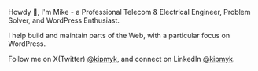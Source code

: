 <!--[![Linkedin](https://img.shields.io/badge/-kipmyk-blue?style=flat&logo=Linkedin&logoColor=white&link=https://www.linkedin.com/in/kipmyk/)](https://www.linkedin.com/in/kipmyk/) ![visitors](https://visitor-badge.laobi.icu/badge?page_id=kipmyk.kipmyk&style=flat-square) -->

Howdy 👋, I'm Mike - a Professional Telecom & Electrical Engineer, Problem Solver, and WordPress Enthusiast. 

I help build and maintain parts of the Web, with a particular focus on WordPress.

Follow me on X(Twitter) [@kipmyk](https://twitter.com/kipmyk), and connect on LinkedIn [@kipmyk](https://www.linkedin.com/in/kipmyk/).
